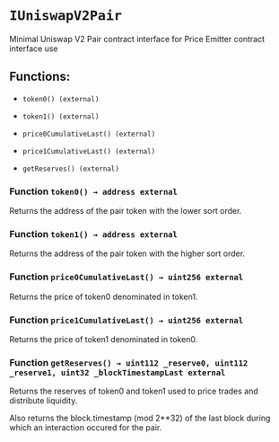 # `IUniswapV2Pair`

Minimal Uniswap V2 Pair contract interface for Price Emitter contract interface use

## Functions:

- `token0() (external)`

- `token1() (external)`

- `price0CumulativeLast() (external)`

- `price1CumulativeLast() (external)`

- `getReserves() (external)`

### Function `token0() → address external`

Returns the address of the pair token with the lower sort order.

### Function `token1() → address external`

Returns the address of the pair token with the higher sort order.

### Function `price0CumulativeLast() → uint256 external`

Returns the price of token0 denominated in token1.

### Function `price1CumulativeLast() → uint256 external`

Returns the price of token1 denominated in token0.

### Function `getReserves() → uint112 _reserve0, uint112 _reserve1, uint32 _blockTimestampLast external`

Returns the reserves of token0 and token1 used to price trades and distribute liquidity.

Also returns the block.timestamp (mod 2**32) of the last block during which an interaction occured for the pair.
